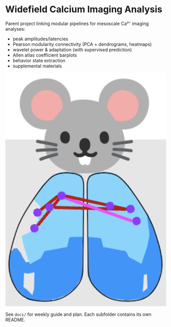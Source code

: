 # Widefield Calcium Imaging Analysis
Parent project linking modular pipelines for mesoscale Ca²⁺ imaging analyses:
- peak amplitudes/latencies
- Pearson modularity connectivity (PCA + dendrograms, heatmaps)
- wavelet power & adaptation (with supervised prediction)
- Allen atlas coefficient barplots
- behavior state extraction
- supplemental materials

<p align="center">
  <img src="./figs/overview.png" alt="Analysis overview" width="740">
</p>


See `docs/` for weekly guide and plan. Each subfolder contains its own README.
